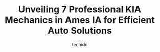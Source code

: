 ---
layout: ampstory
image: https://images.unsplash.com/photo-1617814086906-d847a8bc6fca?ixlib=rb-4.0.3&ixid=MnwxMjA3fDB8MHxwaG90by1wYWdlfHx8fGVufDB8fHx8&auto=format&fit=crop&w=640&h=853&q=80
author: techidn
featured: false
description: When it comes to finding reliable automotive experts in Ames IA, USA, look no further than the 7 best KIA Mechanic in the area. With their exceptional skills and dedication to providing top-
title: Unveiling 7 Professional KIA Mechanics in Ames IA for Efficient Auto Solutions
cover:
   title: Unveiling 7 Professional KIA Mechanics in Ames IA for Efficient Auto Solutions
   subtitle: Rickpate
   background: https://images.unsplash.com/photo-1617814086906-d847a8bc6fca?ixlib=rb-4.0.3&ixid=MnwxMjA3fDB8MHxwaG90by1wYWdlfHx8fGVufDB8fHx8&auto=format&fit=crop&w=640&h=853&q=80

pages: 
 - layout: thirds
   top: <h1>#1 Lithia Nissan of Ames</h1>
   bottom: "<p>I live in Omaha. I saw an Armada you had on your lot that my wife and I wanted. Tammy helped me through the process. I was able to remotely complete the purchase without </p>"
   background: https://www.knot35.com/toplist/wp-content/uploads/2023/06/best-kia-mechanic-1-in-ames-ia-1685836923.jpeg
   backgroundblur: true
 - layout: thirds
   top: <h1>#2 Campus Garage</h1>
   bottom: "<p>102 N Hyland Ave, Ames, IA 50014, United States</p>"
   background: https://www.knot35.com/toplist/wp-content/uploads/2023/06/best-kia-mechanic-2-in-ames-ia-1685836923.jpeg
   cta:
      link: https://www.knot35.com/toplist/unveiling-7-professional-kia-mechanics-in-ames-ia-for-efficient-auto-solutions/
      text: Unveiling 7 Professional KIA Mechanics in Ames IA for Efficient Auto Solutions
 - layout: thirds
   top: <h1>#3 Car-X Tire & Auto</h1>
   bottom: "<p>429 S Duff Ave, Ames, IA 50010, United States</p>"
   background: https://www.knot35.com/toplist/wp-content/uploads/2023/06/best-kia-mechanic-3-in-ames-ia-1685836924.jpeg
   cta:
      link: https://www.knot35.com/toplist/unveiling-7-professional-kia-mechanics-in-ames-ia-for-efficient-auto-solutions/
      text: Unveiling 7 Professional KIA Mechanics in Ames IA for Efficient Auto Solutions
 - layout: thirds
   top: <h1>#4 Rons Auto Repair Center</h1>
   bottom: "<p>2310 SE 5th St, Ames, IA 50010, United States</p>"
   background: https://images.unsplash.com/photo-1608501821300-4f99e58bba77?ixlib=rb-4.0.3&ixid=MnwxMjA3fDB8MHxwaG90by1wYWdlfHx8fGVufDB8fHx8&auto=format&fit=crop&w=640&h=853&q=80
   cta:
      link: https://www.knot35.com/toplist/unveiling-7-professional-kia-mechanics-in-ames-ia-for-efficient-auto-solutions/
      text: Unveiling 7 Professional KIA Mechanics in Ames IA for Efficient Auto Solutions
 - layout: thirds
   top: <h1>#5 Jerry Carney & Sons, Inc.</h1>
   bottom: "<p>1816 SE 5th St, Ames, IA 50010, United States</p>"
   background: https://images.unsplash.com/photo-1618556658017-fd9c732d1360?ixlib=rb-4.0.3&ixid=MnwxMjA3fDB8MHxwaG90by1wYWdlfHx8fGVufDB8fHx8&auto=format&fit=crop&w=640&h=853&q=80
   cta:
      link: https://www.knot35.com/toplist/unveiling-7-professional-kia-mechanics-in-ames-ia-for-efficient-auto-solutions/
      text: Unveiling 7 Professional KIA Mechanics in Ames IA for Efficient Auto Solutions
 - layout: thirds
   top: <h1>#6 Eastman Auto Care</h1>
   bottom: "<p>305 6th St, Ames, IA 50010, United States</p>"
   background: https://images.unsplash.com/photo-1527066579998-dbbae57f45ce?ixlib=rb-4.0.3&ixid=MnwxMjA3fDB8MHxwaG90by1wYWdlfHx8fGVufDB8fHx8&auto=format&fit=crop&w=640&h=853&q=80
   cta:
      link: https://www.knot35.com/toplist/unveiling-7-professional-kia-mechanics-in-ames-ia-for-efficient-auto-solutions/
      text: Unveiling 7 Professional KIA Mechanics in Ames IA for Efficient Auto Solutions
 - layout: thirds
   top: <h1>#7 Trickles Tires & Automotive</h1>
   bottom: "<p>120 Lincoln Way, Ames, IA 50010, United States</p>"
   background: https://images.unsplash.com/photo-1620421680010-0766ff230392?ixlib=rb-4.0.3&ixid=MnwxMjA3fDB8MHxwaG90by1wYWdlfHx8fGVufDB8fHx8&auto=format&fit=crop&w=640&h=853&q=80
   cta:
      link: https://www.knot35.com/toplist/unveiling-7-professional-kia-mechanics-in-ames-ia-for-efficient-auto-solutions/
      text: Unveiling 7 Professional KIA Mechanics in Ames IA for Efficient Auto Solutions
 - layout: thirds
   middle: Continue reading...
   background: https://plus.unsplash.com/premium_photo-1664640458616-3c74f8cb4589?ixlib=rb-4.0.3&ixid=MnwxMjA3fDB8MHxwaG90by1wYWdlfHx8fGVufDB8fHx8&auto=format&fit=crop&w=640&h=853&q=80
   cta:
      link: https://www.knot35.com/toplist/unveiling-7-professional-kia-mechanics-in-ames-ia-for-efficient-auto-solutions/
      text: Unveiling 7 Professional KIA Mechanics in Ames IA for Efficient Auto Solutions
      
---